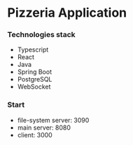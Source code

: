 # Pizzeria Application

### Technologies stack
* Typescript
* React
* Java
* Spring Boot
* PostgreSQL
* WebSocket

### Start
* file-system server: 3090
* main server: 8080
* client: 3000